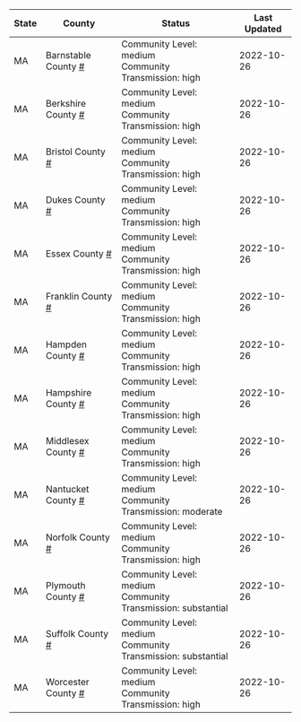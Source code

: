 State | County | Status | Last Updated
--- | --- | --- | --- 
MA | Barnstable County <a href="#barnstable_county">#</a> | <a name="barnstable_county"></a>Community Level: medium<br/>Community Transmission: high | 2022-10-26
MA | Berkshire County <a href="#berkshire_county">#</a> | <a name="berkshire_county"></a>Community Level: medium<br/>Community Transmission: high | 2022-10-26
MA | Bristol County <a href="#bristol_county">#</a> | <a name="bristol_county"></a>Community Level: medium<br/>Community Transmission: high | 2022-10-26
MA | Dukes County <a href="#dukes_county">#</a> | <a name="dukes_county"></a>Community Level: medium<br/>Community Transmission: high | 2022-10-26
MA | Essex County <a href="#essex_county">#</a> | <a name="essex_county"></a>Community Level: medium<br/>Community Transmission: high | 2022-10-26
MA | Franklin County <a href="#franklin_county">#</a> | <a name="franklin_county"></a>Community Level: medium<br/>Community Transmission: high | 2022-10-26
MA | Hampden County <a href="#hampden_county">#</a> | <a name="hampden_county"></a>Community Level: medium<br/>Community Transmission: high | 2022-10-26
MA | Hampshire County <a href="#hampshire_county">#</a> | <a name="hampshire_county"></a>Community Level: medium<br/>Community Transmission: high | 2022-10-26
MA | Middlesex County <a href="#middlesex_county">#</a> | <a name="middlesex_county"></a>Community Level: medium<br/>Community Transmission: high | 2022-10-26
MA | Nantucket County <a href="#nantucket_county">#</a> | <a name="nantucket_county"></a>Community Level: medium<br/>Community Transmission: moderate | 2022-10-26
MA | Norfolk County <a href="#norfolk_county">#</a> | <a name="norfolk_county"></a>Community Level: medium<br/>Community Transmission: high | 2022-10-26
MA | Plymouth County <a href="#plymouth_county">#</a> | <a name="plymouth_county"></a>Community Level: medium<br/>Community Transmission: substantial | 2022-10-26
MA | Suffolk County <a href="#suffolk_county">#</a> | <a name="suffolk_county"></a>Community Level: medium<br/>Community Transmission: substantial | 2022-10-26
MA | Worcester County <a href="#worcester_county">#</a> | <a name="worcester_county"></a>Community Level: medium<br/>Community Transmission: high | 2022-10-26
